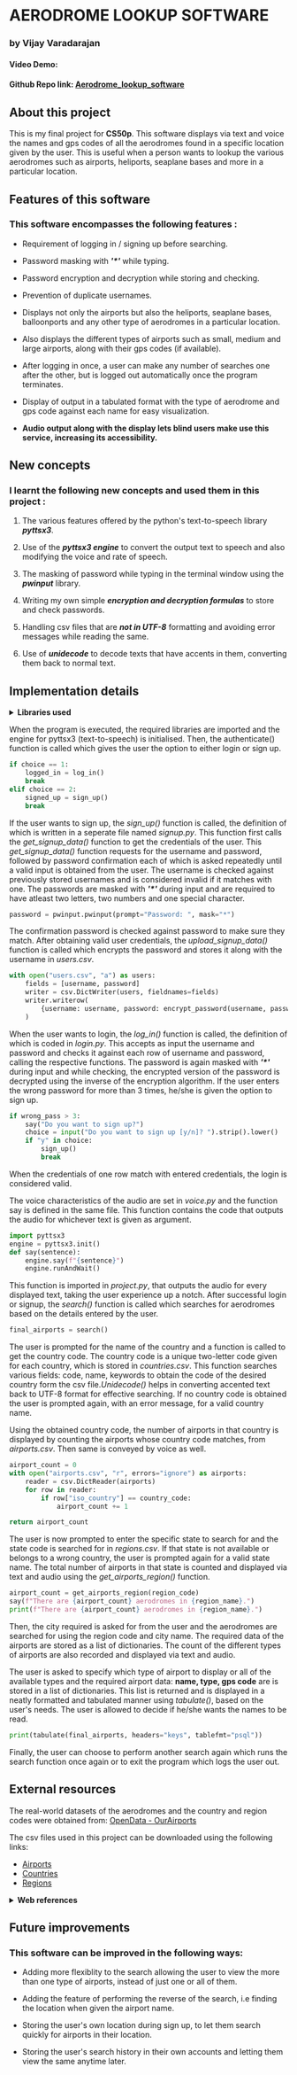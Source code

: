 # AERODROME LOOKUP SOFTWARE

### by **Vijay Varadarajan**

#### Video Demo: []()
#### Github Repo link: [Aerodrome_lookup_software](https://github.com/vijay-varadarajan/CS50p_FINAL_PROJECT)

## About this project

This is my final project for **CS50p**. This software displays via text and voice the names and gps codes of all the aerodromes found in a specific location given by the user. This is useful when a person wants to lookup the various aerodromes such as airports, heliports, seaplane bases and more in a particular location. 

## Features of this software

### This software encompasses the following features : 
 
 - Requirement of logging in / signing up before searching.
 
 - Password masking with **_'*'_** while typing.
 
 - Password encryption and decryption while storing and checking.
 
 - Prevention of duplicate usernames.
 
 - Displays not only the airports but also the heliports, seaplane bases, balloonports and any other type of aerodromes in a particular location.
 
 - Also displays the different types of airports such as small, medium and large airports, along with their gps codes (if available).
 
 - After logging in once, a user can make any number of searches one after the other, but is logged out automatically once the program terminates.

 - Display of output in a tabulated format with the type of aerodrome and gps code against each name for easy visualization.
 
 - **Audio output along with the display lets blind users make use this service, increasing its accessibility.**

## New concepts

### I learnt the following new concepts and used them in this project :

 1. The various features offered by the python's text-to-speech library **_pyttsx3_**.

 2. Use of the **_pyttsx3 engine_** to convert the output text to speech and also modifying the voice and rate of speech.

 3. The masking of password while typing in the terminal window using the **_pwinput_** library.
 
 4. Writing my own simple **_encryption and decryption formulas_** to store and check passwords.

 5. Handling csv files that are **_not in UTF-8_** formatting and avoiding error messages while reading the same.
 
 6. Use of **_unidecode_** to decode texts that have accents in them, converting them back to normal text.

## Implementation details

<details>

<summary><b>Libraries used</b></summary>

 - csv
 - string
 - pwinput
 - pyttsx3
 - tabulate
 - unidecode

</details>

When the program is executed, the required libraries are imported and the engine for pyttsx3 (text-to-speech) is initialised. Then, the authenticate() function is called which gives the user the option to either login or sign up. 

```python
if choice == 1:
    logged_in = log_in()
    break
elif choice == 2:
    signed_up = sign_up()
    break
```

If the user wants to sign up, the _sign\_up()_ function is called, the definition of which is written in a seperate file named _signup.py_. This function first calls the _get\_signup\_data()_ function to get the credentials of the user. This _get\_signup\_data()_ function requests for the username and password, followed by password confirmation each of which is asked repeatedly until a valid input is obtained from the user. The username is checked against previously stored usernames and is considered invalid if it matches with one. The passwords are masked with **_'*'_** during input and are required to have atleast two letters, two numbers and one special character. 

```python
password = pwinput.pwinput(prompt="Password: ", mask="*")
```

The confirmation password is checked against password to make sure they match. After obtaining valid user credentials, the _upload\_signup\_data()_ function is called which encrypts the password and stores it along with the username in _users.csv_. 

```python
with open("users.csv", "a") as users:
    fields = [username, password]
    writer = csv.DictWriter(users, fieldnames=fields)
    writer.writerow(
        {username: username, password: encrypt_password(username, password)}
    )
```

When the user wants to login, the _log\_in()_ function is called, the definition of which is coded in _login.py_. This accepts as input the username and password and checks it against each row of username and password, calling the respective functions. The password is again masked with **_'*'_** during input and while checking, the encrypted version of the password is decrypted using the inverse of the encryption algorithm. If the user enters the wrong password for more than 3 times, he/she is given the option to sign up. 

```python
if wrong_pass > 3:
    say("Do you want to sign up?")
    choice = input("Do you want to sign up [y/n]? ").strip().lower()
    if "y" in choice:
        sign_up()
        break
```

When the credentials of one row match with entered credentials, the login is considered valid.

The voice characteristics of the audio are set in _voice.py_ and the function say is defined in the same file. This function contains the code that outputs the audio for whichever text is given as argument. 

```python
import pyttsx3
engine = pyttsx3.init()
def say(sentence):
    engine.say(f"{sentence}")
    engine.runAndWait()
```

This function is imported in _project.py_, that outputs the audio for every displayed text, taking the user experience up a notch. After successful login or signup, the _search()_ function is called which searches for aerodromes based on the details entered by the user. 

```python
final_airports = search()
```

The user is prompted for the name of the country and a function is called to get the country code. The country code is a unique two-letter code given for each country, which is stored in _countries.csv_. This function searches various fields: code, name, keywords to obtain the code of the desired country form the csv file._Unidecode()_ helps in converting accented text back to UTF-8 format for effective searching. If no country code is obtained the user is prompted again, with an error message, for a valid country name.

Using the obtained country code, the number of airports in that country is displayed by counting the airports whose country code matches, from _airports.csv_. Then same is conveyed by voice as well.

```python
airport_count = 0
with open("airports.csv", "r", errors="ignore") as airports:
    reader = csv.DictReader(airports)
    for row in reader:
        if row["iso_country"] == country_code:
            airport_count += 1

return airport_count
```

The user is now prompted to enter the specific state to search for and the state code is searched for in _regions.csv_. If that state is not available or belongs to a wrong country, the user is prompted again for a valid state name. The total number of airports in that state is counted and displayed via text and audio using the _get\_airports\_region()_ function.

```python
airport_count = get_airports_region(region_code)
say(f"There are {airport_count} aerodromes in {region_name}.")
print(f"There are {airport_count} aerodromes in {region_name}.")
```

Then, the city required is asked for from the user and the aerodromes are searched for using the region code and city name. The required data of the airports are stored as a list of dictionaries. The count of the different types of airports are also recorded and displayed via text and audio.

The user is asked to specify which type of airport to display or all of the available types and the required airport data: **name, type, gps code** are is stored in a list of dictionaries. This list is returned and is displayed in a neatly formatted and tabulated manner using _tabulate()_, based on the user's needs. The user is allowed to decide if he/she wants the names to be read. 

```python
print(tabulate(final_airports, headers="keys", tablefmt="psql"))
```

Finally, the user can choose to perform another search again which runs the search function once again or to exit the program which logs the user out.

## External resources

The real-world datasets of the aerodromes and the country and region codes were obtained from: [OpenData - OurAirports](https://ourairports.com/data/)

The csv files used in this project can be downloaded using the following links: 
- [Airports](https://davidmegginson.github.io/ourairports-data/airports.csv)
- [Countries](https://davidmegginson.github.io/ourairports-data/countries.csv)
- [Regions](https://davidmegginson.github.io/ourairports-data/regions.csv)

<details>

<summary><b>Web references</b></summary> 

 - [_pyttsx3_](https://pypi.org/project/pyttsx3/)
 - [_unidecode_](https://pypi.org/project/Unidecode/)
 - [_tabulate_](https://pypi.org/project/tabulate/)
 - [_pwinput_](https://pypi.org/project/pwinput/)

</details>

## Future improvements

### This software can be improved in the following ways: 

 - Adding more flexiblity to the search allowing the user to view the more than one type of airports, instead of just one or all of them. 

 - Adding the feature of performing the reverse of the search, i.e finding the location when given the airport name.

 - Storing the user's own location during sign up, to let them search quickly for airports in their location.

 - Storing the user's search history in their own accounts and letting them view the same anytime later.
